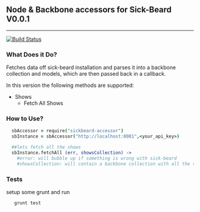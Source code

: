 ## Node & Backbone accessors for Sick-Beard V0.0.1

* * *

[![Build Status](https://travis-ci.org/MaxPresman/sickbeard-accessor.png)](https://travis-ci.org/MaxPresman/sickbeard-accessor)

### What Does it Do?
Fetches data off sick-beard installation and parses it into a backbone collection and models, which are then passed back in a callback.

In this version the following methods are supported:

* Shows
  * Fetch All Shows

### How to Use?
```coffeescript
  sbAccessor = require("sickbeard-accessor")
  sbInstance = sbAccessor("http://localhost:8081",<your_api_key>)

  ##lets fetch all the shows
  sbInstance.fetchAll (err, showsCollection) ->
    #error: will bubble up if something is wrong with sick-beard
    #showsCollection: will contain a backbone collection with all the shows that are currently present
```


### Tests
  setup some grunt and run
 ```
    grunt test
 ```
